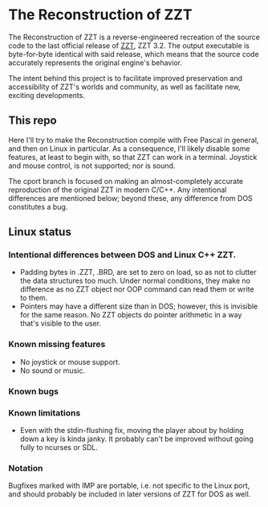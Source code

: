 # The Reconstruction of ZZT

The Reconstruction of ZZT is a reverse-engineered recreation of the source code to the last official release of
[ZZT](https://museumofzzt.com/about-zzt), ZZT 3.2. The output executable is byte-for-byte identical with said
release, which means that the source code accurately represents the original engine's behavior.

The intent behind this project is to facilitate improved preservation and accessibility of ZZT's worlds and community,
as well as facilitate new, exciting developments.

## This repo

Here I'll try to make the Reconstruction compile with Free Pascal in general,
and then on Linux in particular. As a consequence, I'll likely disable some
features, at least to begin with, so that ZZT can work in a terminal. Joystick
and mouse control, is not supported; nor is sound.

The cport branch is focused on making an almost-completely accurate
reproduction of the original ZZT in modern C/C++. Any intentional differences
are mentioned below; beyond these, any difference from DOS constitutes a bug.

## Linux status

### Intentional differences between DOS and Linux C++ ZZT.

- Padding bytes in .ZZT, .BRD, are set to zero on load, so as not to clutter the data structures too much. Under normal conditions, they make no difference as no ZZT object nor OOP command can read them or write to them.
- Pointers may have a different size than in DOS; however, this is invisible for the same reason. No ZZT objects do pointer arithmetic in a way that's visible to the user.

### Known missing features

- No joystick or mouse support.
- No sound or music.

### Known bugs

### Known limitations

- Even with the stdin-flushing fix, moving the player about by holding down a key is kinda janky. It probably can't be improved without going fully to ncurses or SDL.

### Notation

Bugfixes marked with IMP are portable, i.e. not specific to the Linux port, and
should probably be included in later versions of ZZT for DOS as well.
